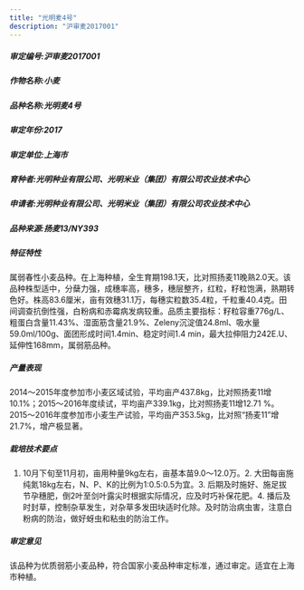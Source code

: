 ```yaml
---
title: "光明麦4号"
description: "沪审麦2017001"
---
```

##### 审定编号:沪审麦2017001

##### 作物名称:小麦

##### 品种名称:光明麦4号

##### 审定年份:2017

##### 审定单位:上海市

##### 育种者:光明种业有限公司、光明米业（集团）有限公司农业技术中心

##### 申请者:光明种业有限公司、光明米业（集团）有限公司农业技术中心

##### 品种来源:扬麦13/NY393

##### 特征特性
属弱春性小麦品种。在上海种植，全生育期198.1天，比对照扬麦11晚熟2.0天。该品种株型适中，分蘖力强，成穗率高，穗多，穗层整齐，红粒，籽粒饱满，熟期转色好。株高83.6厘米，亩有效穗31.1万，每穗实粒数35.4粒，千粒重40.4克。田间调查抗倒性强，白粉病和赤霉病发病较重。品质主要指标：籽粒容重776g/L、粗蛋白含量11.43%、湿面筋含量21.9%、Zeleny沉淀值24.8ml、吸水量59.0ml/100g、面团形成时间1.4min、稳定时间1.4 min，最大拉伸阻力242E.U、延伸性168mm，属弱筋品种。

##### 产量表现
2014～2015年度参加市小麦区域试验，平均亩产437.8kg，比对照扬麦11增10.1%；2015～2016年度续试，平均亩产339.1kg，比对照扬麦11增12.71 %。2015～2016年度参加市小麦生产试验，平均亩产353.5kg，比对照“扬麦11”增21.7%，增产极显著。

##### 栽培技术要点
1. 10月下旬至11月初，亩用种量9kg左右，亩基本苗9.0～12.0万。2. 大田每亩施纯氮18kg左右，N、P、K的比例为1∶0.5∶0.5为宜。3. 后期及时施好、施足拔节孕穗肥，倒2叶至剑叶露尖时根据实际情况，应及时巧补保花肥。4. 播后及时封草，控制杂草发生，对杂草多发田块适时化除。及时防治病虫害，注意白粉病的防治，做好蚜虫和粘虫的防治工作。

##### 审定意见
该品种为优质弱筋小麦品种，符合国家小麦品种审定标准，通过审定。适宜在上海市种植。

